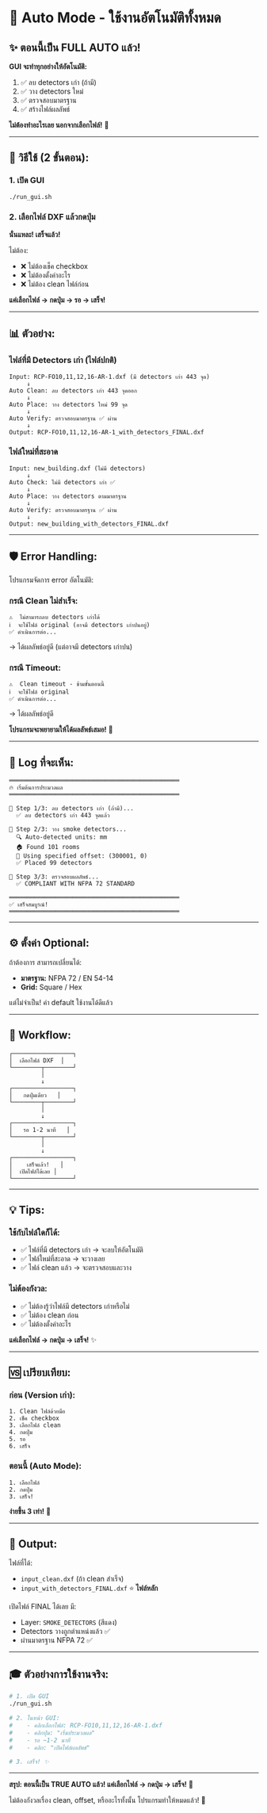 # 🤖 Auto Mode - ใช้งานอัตโนมัติทั้งหมด

## ✨ ตอนนี้เป็น FULL AUTO แล้ว!

**GUI จะทำทุกอย่างให้อัตโนมัติ:**
1. ✅ ลบ detectors เก่า (ถ้ามี)
2. ✅ วาง detectors ใหม่
3. ✅ ตรวจสอบมาตรฐาน
4. ✅ สร้างไฟล์ผลลัพธ์

**ไม่ต้องทำอะไรเลย นอกจากเลือกไฟล์!** 🎉

---

## 🚀 วิธีใช้ (2 ขั้นตอน):

### 1. เปิด GUI
```bash
./run_gui.sh
```

### 2. เลือกไฟล์ DXF แล้วกดปุ่ม

**นั่นแหละ! เสร็จแล้ว!**

ไม่ต้อง:
- ❌ ไม่ต้องเช็ค checkbox
- ❌ ไม่ต้องตั้งค่าอะไร
- ❌ ไม่ต้อง clean ไฟล์ก่อน

**แค่เลือกไฟล์ → กดปุ่ม → รอ → เสร็จ!**

---

## 📊 ตัวอย่าง:

### ไฟล์ที่มี Detectors เก่า (ไฟล์ปกติ)

```
Input: RCP-FO10,11,12,16-AR-1.dxf (มี detectors เก่า 443 จุด)
     ↓
Auto Clean: ลบ detectors เก่า 443 จุดออก
     ↓
Auto Place: วาง detectors ใหม่ 99 จุด
     ↓
Auto Verify: ตรวจสอบมาตรฐาน ✅ ผ่าน
     ↓
Output: RCP-FO10,11,12,16-AR-1_with_detectors_FINAL.dxf
```

### ไฟล์ใหม่ที่สะอาด

```
Input: new_building.dxf (ไม่มี detectors)
     ↓
Auto Check: ไม่มี detectors เก่า ✅
     ↓
Auto Place: วาง detectors ตามมาตรฐาน
     ↓
Auto Verify: ตรวจสอบมาตรฐาน ✅ ผ่าน
     ↓
Output: new_building_with_detectors_FINAL.dxf
```

---

## 🛡️ Error Handling:

โปรแกรมจัดการ error อัตโนมัติ:

### กรณี Clean ไม่สำเร็จ:
```
⚠️  ไม่สามารถลบ detectors เก่าได้
ℹ️  จะใช้ไฟล์ original (อาจมี detectors เก่าปนอยู่)
✅ ดำเนินการต่อ...
```
→ ได้ผลลัพธ์อยู่ดี (แต่อาจมี detectors เก่าปน)

### กรณี Timeout:
```
⚠️  Clean timeout - ข้ามขั้นตอนนี้
ℹ️  จะใช้ไฟล์ original
✅ ดำเนินการต่อ...
```
→ ได้ผลลัพธ์อยู่ดี

**โปรแกรมจะพยายามให้ได้ผลลัพธ์เสมอ!** 💪

---

## 📝 Log ที่จะเห็น:

```
════════════════════════════════════════════════
🔥 เริ่มต้นการประมวลผล
════════════════════════════════════════════════

📝 Step 1/3: ลบ detectors เก่า (ถ้ามี)...
  ✅ ลบ detectors เก่า 443 จุดแล้ว

📝 Step 2/3: วาง smoke detectors...
  🔍 Auto-detected units: mm
  🏠 Found 101 rooms
  📍 Using specified offset: (300001, 0)
  ✅ Placed 99 detectors

📝 Step 3/3: ตรวจสอบผลลัพธ์...
  ✅ COMPLIANT WITH NFPA 72 STANDARD

════════════════════════════════════════════════
✅ เสร็จสมบูรณ์!
════════════════════════════════════════════════
```

---

## ⚙️ ตั้งค่า Optional:

ถ้าต้องการ สามารถเปลี่ยนได้:

- **มาตรฐาน:** NFPA 72 / EN 54-14
- **Grid:** Square / Hex

แต่ไม่จำเป็น! ค่า default ใช้งานได้ดีแล้ว

---

## 🎯 Workflow:

```
┌─────────────────┐
│  เลือกไฟล์ DXF  │
└────────┬────────┘
         │
         ↓
┌─────────────────┐
│   กดปุ่มเดียว   │
└────────┬────────┘
         │
         ↓
┌─────────────────┐
│   รอ 1-2 นาที   │
└────────┬────────┘
         │
         ↓
┌─────────────────┐
│    เสร็จแล้ว!   │
│  เปิดไฟล์ได้เลย │
└─────────────────┘
```

---

## 💡 Tips:

### ใช้กับไฟล์ใดก็ได้:
- ✅ ไฟล์ที่มี detectors เก่า → จะลบให้อัตโนมัติ
- ✅ ไฟล์ใหม่ที่สะอาด → จะวางเลย
- ✅ ไฟล์ clean แล้ว → จะตรวจสอบและวาง

### ไม่ต้องกังวล:
- ✅ ไม่ต้องรู้ว่าไฟล์มี detectors เก่าหรือไม่
- ✅ ไม่ต้อง clean ก่อน
- ✅ ไม่ต้องตั้งค่าอะไร

**แค่เลือกไฟล์ → กดปุ่ม → เสร็จ!** ✨

---

## 🆚 เปรียบเทียบ:

### ก่อน (Version เก่า):
```
1. Clean ไฟล์ด้วยมือ
2. เช็ค checkbox
3. เลือกไฟล์ clean
4. กดปุ่ม
5. รอ
6. เสร็จ
```

### ตอนนี้ (Auto Mode):
```
1. เลือกไฟล์
2. กดปุ่ม
3. เสร็จ!
```

**ง่ายขึ้น 3 เท่า!** 🚀

---

## 📂 Output:

ไฟล์ที่ได้:
- `input_clean.dxf` (ถ้า clean สำเร็จ)
- `input_with_detectors_FINAL.dxf` ⭐ **ไฟล์หลัก**

เปิดไฟล์ FINAL ได้เลย มี:
- Layer: `SMOKE_DETECTORS` (สีแดง)
- Detectors วางถูกตำแหน่งแล้ว ✅
- ผ่านมาตรฐาน NFPA 72 ✅

---

## 🎓 ตัวอย่างการใช้งานจริง:

```bash
# 1. เปิด GUI
./run_gui.sh

# 2. ในหน้า GUI:
#    - คลิกเลือกไฟล์: RCP-FO10,11,12,16-AR-1.dxf
#    - คลิกปุ่ม: "เริ่มประมวลผล"
#    - รอ ~1-2 นาที
#    - คลิก: "เปิดไฟล์ผลลัพธ์"

# 3. เสร็จ! ✨
```

---

**สรุป: ตอนนี้เป็น TRUE AUTO แล้ว! แค่เลือกไฟล์ → กดปุ่ม → เสร็จ!** 🎉

ไม่ต้องกังวลเรื่อง clean, offset, หรืออะไรทั้งนั้น โปรแกรมทำให้หมดแล้ว! 🤖

